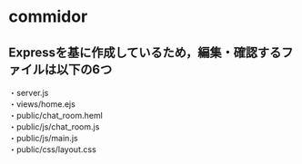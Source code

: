 # commidor
## Expressを基に作成しているため，編集・確認するファイルは以下の6つ  
 ・server.js  
 ・views/home.ejs  
 ・public/chat_room.heml  
 ・public/js/chat_room.js  
 ・public/js/main.js  
 ・public/css/layout.css 
